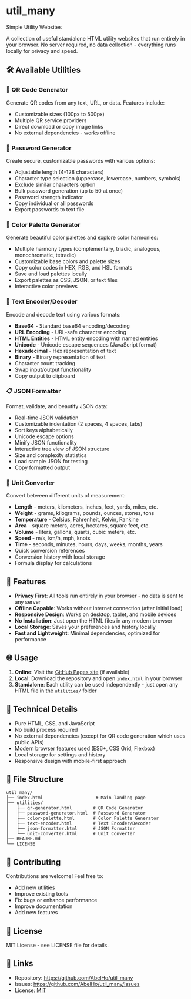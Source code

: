 # util_many
Simple Utility Websites

A collection of useful standalone HTML utility websites that run entirely in your browser. No server required, no data collection - everything runs locally for privacy and speed.

## 🛠️ Available Utilities

### 🔗 QR Code Generator
Generate QR codes from any text, URL, or data. Features include:
- Customizable sizes (100px to 500px)
- Multiple QR service providers
- Direct download or copy image links
- No external dependencies - works offline

### 🔐 Password Generator
Create secure, customizable passwords with various options:
- Adjustable length (4-128 characters)
- Character type selection (uppercase, lowercase, numbers, symbols)
- Exclude similar characters option
- Bulk password generation (up to 50 at once)
- Password strength indicator
- Copy individual or all passwords
- Export passwords to text file

### 🎨 Color Palette Generator
Generate beautiful color palettes and explore color harmonies:
- Multiple harmony types (complementary, triadic, analogous, monochromatic, tetradic)
- Customizable base colors and palette sizes
- Copy color codes in HEX, RGB, and HSL formats
- Save and load palettes locally
- Export palettes as CSS, JSON, or text files
- Interactive color previews

### 📝 Text Encoder/Decoder
Encode and decode text using various formats:
- **Base64** - Standard base64 encoding/decoding
- **URL Encoding** - URL-safe character encoding
- **HTML Entities** - HTML entity encoding with named entities
- **Unicode** - Unicode escape sequences (JavaScript format)
- **Hexadecimal** - Hex representation of text
- **Binary** - Binary representation of text
- Character count tracking
- Swap input/output functionality
- Copy output to clipboard

### 📋 JSON Formatter
Format, validate, and beautify JSON data:
- Real-time JSON validation
- Customizable indentation (2 spaces, 4 spaces, tabs)
- Sort keys alphabetically
- Unicode escape options
- Minify JSON functionality
- Interactive tree view of JSON structure
- Size and complexity statistics
- Load sample JSON for testing
- Copy formatted output

### 📏 Unit Converter
Convert between different units of measurement:
- **Length** - meters, kilometers, inches, feet, yards, miles, etc.
- **Weight** - grams, kilograms, pounds, ounces, stones, tons
- **Temperature** - Celsius, Fahrenheit, Kelvin, Rankine
- **Area** - square meters, acres, hectares, square feet, etc.
- **Volume** - liters, gallons, quarts, cubic meters, etc.
- **Speed** - m/s, km/h, mph, knots
- **Time** - seconds, minutes, hours, days, weeks, months, years
- Quick conversion references
- Conversion history with local storage
- Formula display for calculations

## 🚀 Features

- **Privacy First**: All tools run entirely in your browser - no data is sent to any server
- **Offline Capable**: Works without internet connection (after initial load)
- **Responsive Design**: Works on desktop, tablet, and mobile devices
- **No Installation**: Just open the HTML files in any modern browser
- **Local Storage**: Saves your preferences and history locally
- **Fast and Lightweight**: Minimal dependencies, optimized for performance

## 🌐 Usage

1. **Online**: Visit the [GitHub Pages site](https://abelbo.github.io/util_many/) (if available)
2. **Local**: Download the repository and open `index.html` in your browser
3. **Standalone**: Each utility can be used independently - just open any HTML file in the `utilities/` folder

## 🔧 Technical Details

- Pure HTML, CSS, and JavaScript
- No build process required
- No external dependencies (except for QR code generation which uses public APIs)
- Modern browser features used (ES6+, CSS Grid, Flexbox)
- Local storage for settings and history
- Responsive design with mobile-first approach

## 📁 File Structure

```
util_many/
├── index.html                    # Main landing page
├── utilities/
│   ├── qr-generator.html        # QR Code Generator
│   ├── password-generator.html  # Password Generator
│   ├── color-palette.html       # Color Palette Generator
│   ├── text-encoder.html        # Text Encoder/Decoder
│   ├── json-formatter.html      # JSON Formatter
│   └── unit-converter.html      # Unit Converter
├── README.md
└── LICENSE
```

## 🤝 Contributing

Contributions are welcome! Feel free to:
- Add new utilities
- Improve existing tools
- Fix bugs or enhance performance
- Improve documentation
- Add new features

## 📄 License

MIT License - see LICENSE file for details.

## 🔗 Links

- Repository: https://github.com/AbelHo/util_many
- Issues: https://github.com/AbelHo/util_many/issues
- License: [MIT](LICENSE)